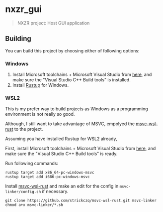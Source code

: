 # nxzr_gui

> NXZR project: Host GUI application

## Building

You can build this project by choosing either of following options:

### Windows

1. Install Microsoft toolchains + Microsoft Visual Studio from [here](https://visualstudio.microsoft.com/visual-cpp-build-tools/), and make sure the "Visual Studio C++ Build tools" is installed.
2. Install [Rustup](https://www.rust-lang.org/tools/install) for Windows.

### WSL2

This is my prefer way to build projects as Windows as a programming environment is not really so good.

Although, I still want to take advantage of MSVC, empolyed the [msvc-wsl-rust](https://github.com/strickczq/msvc-wsl-rust) to the project.

Assuming you have installed Rustup for WSL2 already,

First, install Microsoft toolchains + Microsoft Visual Studio from [here](https://visualstudio.microsoft.com/visual-cpp-build-tools/), and make sure the "Visual Studio C++ Build tools" is ready.

Run following commands:

```shell
rustup target add x86_64-pc-windows-msvc
rustup target add i686-pc-windows-msvc
```

Install [msvc-wsl-rust](https://github.com/strickczq/msvc-wsl-rust) and make an edit for the config in `msvc-linker/config.sh` if necessary.

```shell
git clone https://github.com/strickczq/msvc-wsl-rust.git msvc-linker
chmod a+x msvc-linker/*.sh
```
